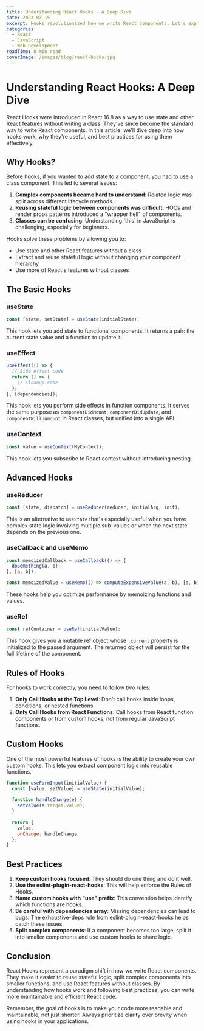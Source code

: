 ```yaml
---
title: Understanding React Hooks - A Deep Dive
date: 2023-03-15
excerpt: Hooks revolutionized how we write React components. Let's explore how they work under the hood and best practices for using them effectively in your applications.
categories:
  - React
  - JavaScript
  - Web Development
readTime: 8 min read
coverImage: /images/blog/react-hooks.jpg
---
```


# Understanding React Hooks: A Deep Dive

React Hooks were introduced in React 16.8 as a way to use state and other React features without writing a class. They've since become the standard way to write React components. In this article, we'll dive deep into how hooks work, why they're useful, and best practices for using them effectively.

## Why Hooks?

Before hooks, if you wanted to add state to a component, you had to use a class component. This led to several issues:

1. **Complex components became hard to understand**: Related logic was split across different lifecycle methods.
2. **Reusing stateful logic between components was difficult**: HOCs and render props patterns introduced a "wrapper hell" of components.
3. **Classes can be confusing**: Understanding 'this' in JavaScript is challenging, especially for beginners.

Hooks solve these problems by allowing you to:
- Use state and other React features without a class
- Extract and reuse stateful logic without changing your component hierarchy
- Use more of React's features without classes

## The Basic Hooks

### useState

```jsx
const [state, setState] = useState(initialState);
```

This hook lets you add state to functional components. It returns a pair: the current state value and a function to update it.

### useEffect

```jsx
useEffect(() => {
  // Side effect code
  return () => {
    // Cleanup code
  };
}, [dependencies]);
```

This hook lets you perform side effects in function components. It serves the same purpose as `componentDidMount`, `componentDidUpdate`, and `componentWillUnmount` in React classes, but unified into a single API.

### useContext

```jsx
const value = useContext(MyContext);
```

This hook lets you subscribe to React context without introducing nesting.

## Advanced Hooks

### useReducer

```jsx
const [state, dispatch] = useReducer(reducer, initialArg, init);
```

This is an alternative to `useState` that's especially useful when you have complex state logic involving multiple sub-values or when the next state depends on the previous one.

### useCallback and useMemo

```jsx
const memoizedCallback = useCallback(() => {
  doSomething(a, b);
}, [a, b]);

const memoizedValue = useMemo(() => computeExpensiveValue(a, b), [a, b]);
```

These hooks help you optimize performance by memoizing functions and values.

### useRef

```jsx
const refContainer = useRef(initialValue);
```

This hook gives you a mutable ref object whose `.current` property is initialized to the passed argument. The returned object will persist for the full lifetime of the component.

## Rules of Hooks

For hooks to work correctly, you need to follow two rules:

1. **Only Call Hooks at the Top Level**: Don't call hooks inside loops, conditions, or nested functions.
2. **Only Call Hooks from React Functions**: Call hooks from React function components or from custom hooks, not from regular JavaScript functions.

## Custom Hooks

One of the most powerful features of hooks is the ability to create your own custom hooks. This lets you extract component logic into reusable functions.

```jsx
function useFormInput(initialValue) {
  const [value, setValue] = useState(initialValue);
  
  function handleChange(e) {
    setValue(e.target.value);
  }
  
  return {
    value,
    onChange: handleChange
  };
}
```

## Best Practices

1. **Keep custom hooks focused**: They should do one thing and do it well.
2. **Use the eslint-plugin-react-hooks**: This will help enforce the Rules of Hooks.
3. **Name custom hooks with "use" prefix**: This convention helps identify which functions are hooks.
4. **Be careful with dependencies array**: Missing dependencies can lead to bugs. The exhaustive-deps rule from eslint-plugin-react-hooks helps catch these issues.
5. **Split complex components**: If a component becomes too large, split it into smaller components and use custom hooks to share logic.

## Conclusion

React Hooks represent a paradigm shift in how we write React components. They make it easier to reuse stateful logic, split complex components into smaller functions, and use React features without classes. By understanding how hooks work and following best practices, you can write more maintainable and efficient React code.

Remember, the goal of hooks is to make your code more readable and maintainable, not just shorter. Always prioritize clarity over brevity when using hooks in your applications.